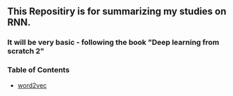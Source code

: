 ## This Repositiry is for summarizing my studies on RNN.
### It will be very basic - following the book "Deep learning from scratch 2"


### Table of Contents
- [word2vec](#word2vec/README.md)